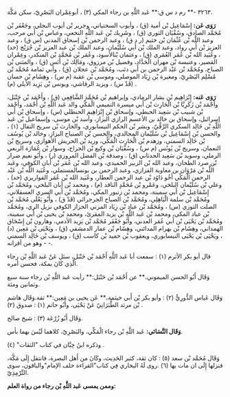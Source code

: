 ٣٢٦٣ -** رم د س ق:** عَبد اللَّهِ بن رجاء المكي (٣) ، أبوعِمْران البَصْرِيّ، سكن مَكَّة.

**رَوَى عَن:** إِسْمَاعِيل بْن أمية (ق) ، وأيوب السختياني، وجرير بْن أيوب البجلي، وجَعْفَر بْن مُحَمَّد الصادق، وسُفْيَان الثوري (ق) ، وشَرِيك بْن عَبد اللَّهِ النخعي، وعباس بْن أَبي مرحب، وعبد اللَّه بْن عُثْمَان بْن خثيم (ر د ق) ، وعبد الرحمن بْن إسحاق المدني (س ق) ، وعبد العزيز بْن أَبي رواد، وعبد الملك بْن أَبي سُلَيْمان، وعبد الملك بْن عبد العزيز بْن جُرَيْج (خد) ، وعُبَيد الله بْن عُمَر العُمَري (ق) ، وعثمان بْنالأسود، وعُمَر بْن مُحَمَّد بْن المنكدر، وعِمْران القصير، وعنبسة بْن مهران الْحَدَّاد، وفضيل بْن مرزوق، ومَالِك بْن أَنَس (ق) ، والمثنى بْن الصباح، ومُحَمَّد بْن عَبْد الرحمن بن أَبي دئب، ومُحَمَّد بْن عجلان (ق) ، وأبي ثمامة مُحَمَّد بْن مُسْلِم البَصْرِيّ، ومغيرة بْن زِيَاد الموصلي، وموسى بْن عقبة (م س) ، وهِشَام بْن حسان (قَدْ س) ، ويزيد الرقاشي، ويونس بْن يَزِيد الأيلي (م) .

**رَوَى عَنه:** إِبْرَاهِيم بْن بشار الرمادي، وإبراهيم بْن مُحَمَّد الشَّافِعِي (ق) ، وأَحْمَد بْن حَنْبَل، وأَحْمَد بْن زَكَرِيَّا بْن الْحَارِث بْن أَبي ميسرة التميمي الْمَكِّي والد عَبد اللَّهِ بْن أَحْمَد، وأَحْمَد بْن شبيب بْن سَعِيد الحبطي، وإسحاق بْن إِبْرَاهِيم الحنظلي (س) ، وإسحاق بْن أَبي إسرائيل، وإسحاق بن خالد بن الأعسم الرازي البزاز، وأسد بْن موسى، وإسماعيل بْن عَبد اللَّهِ بْن خَالِد السكري الرَّقِّيّ، وبشر بْن الحكم النيسابوري، والحارث بْن سريج النقال (١) ، والحسن بْن إِسْمَاعِيل بْن سُلَيْمان المجالدي، والحسن بْن الصنباح البزاز، وخالد بْن يُوسُف بْن خَالِد السمتي، وزهدم بْن الْحَارِث الْمَكِّي، وزيد بْن الحريش الأهوازي، وسريج بْن النعمان، وسريج بْن يُونُس (م س) ، وسُفْيَان بْن وكيع بْن الجراح، وسوار بْن عُمَارَة الربعي الرملي، وسويد بْن سَعِيد الحدثاني (ق) ، وصدقة بْن الفضل المروزي (ر) ، وأَبُو نعيم ضرار بْن صرد الطحان، وعبد الله بْن الزبير الحميدي، وعبد الله بْن عُمَر بْن أبان الكوفي، وعَبد اللَّه بْن مَرْوَان بن معاوية الفزازي، وعبد الرحمن بن يونسالمستملي، وعُبَيد اللَّه بْن عَبْد الرحمن الْمَكِّي أَخُو دَاوُد بْن عبد الرحمن العطار، وعُبَيد الله بْن عُمَر القواريري (خد) ، وعلي بْن سُلَيْمان البلخي، وعَمْرو بْن مُحَمَّدٍ الناقد (م) ، ومحمد بْن أبان البلخي، ومُحَمَّد بْن إِسْمَاعِيل بْن أَبي سمينة، ومحمد بْن زنبور المكي، ومُحَمَّد بْن أَبي السري العسقلاني، ومُحَمَّد بْن سلمة الْبَاهِلِي، ومُحَمَّد بْن الصباح الجرجرائي (قَدْ ق) ، وأَبُو يَعْلَى مُحَمَّد بْن الصلت التوزي (س) ، ومُحَمَّد بْن عباد بْن زِيَاد المزني الخزاز الكوفي نزيل الري، ومُحَمَّد بْن عباد المكي، ومحمد بْن عَبد اللَّهِ بْن يزيد المقرئ، ومحمد بْن يحيى بْن أَبي سمينة، ومُحَمَّد بْن يَحْيَى بْن أَبي عُمَر العدني، وأَبُو جَعْفَر مُحَمَّد بْن يَزِيد الأدمي، وهارون بْن إِسْحَاق الهمداني، وهِشَام بْن بهرام المدائني، وهِشَام بْن عمار الدمشقي (ق) ، ويَحْيَى بْن مَعِين (د) ، ويَحْيَى بْن يَحْيَى النيسابوري، ويعقوب بْن حميد بْن كاسب (ق) ، ويوسف بْن خَالِد السمتي - وهو من أقرانه -.

قال أبو بكر الأثرم (١) : سمعت أبا عَبد اللَّهِ أَحْمَد بْن حَنْبَل، سئل عَنْ عَبد اللَّهِ بْن رجاء الَّذِي كَانَ بمكة، فحسن أمره.

وَقَال أَبُو الحسن الميموني،** عن أَحْمَد بْن حَنْبَل:** رأيت عَبد اللَّهِ بْن رجاء سنة سبع وثمانين ومئة.

وَقَال عَباس الدُّورِيُّ (٢) : وأبو بكر بْن أَبي خيثمة،** عَن يحيى بن مَعِين:** ثقة.وَقَال هاشم بْن مرثد الطَّبَرَانِيّ عَنْ يَحْيَى، وأَبُو حاتم (١) : صدوق (٢) .

وَقَال أَبُو زُرْعَة (٣) : شيخ صالح.

**وَقَال النَّسَائي:** عَبد اللَّهِ بْن رجاء الْمَكِّي، والبَصْرِيّ، كلاهما لَيْسَ بهما بأس.

وذكره ابنُ حِبَّان في كتاب "الثقات" (٤) .

وَقَال مُحَمَّد بْن سعد (٥) : كان ثقة، كثير الحَدِيث، وكَانَ من أَهل البصرة، فانتقل إِلَى مَكَّة، فنزلها إِلَى ان مات بها (٦) .روى لَهُ البخاري فِي كتاب"القراءة خلف الإمام"والباقون، سوى التِّرْمِذِيّ.

**وممن يمسى عَبد اللَّهِ بْن رجاء من رواة العلم:**